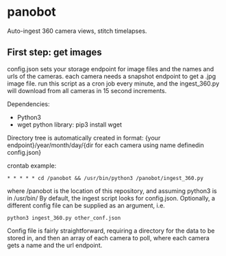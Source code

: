 # panobot
Auto-ingest 360 camera views, stitch timelapses.

## First step: get images
config.json sets your storage endpoint for image files and the names and urls of the cameras. each camera needs a snapshot endpoint to get a .jpg image file.
run this script as a cron job every minute, and the ingest_360.py will download from all cameras in 15 second increments.

Dependencies:
* Python3
* wget python library:
    pip3 install wget

Directory tree is automatically created in format:
  {your endpoint}/year/month/day/{dir for each camera using name definedin config.json}


crontab example:

    * * * * * cd /panobot && /usr/bin/python3 /panobot/ingest_360.py

where /panobot is the location of this repository, and assuming python3 is in /usr/bin/
By default, the ingest script looks for config.json. Optionally, a different config file can be supplied as an argument, i.e.

    python3 ingest_360.py other_conf.json

Config file is fairly straightforward, requiring a directory for the data to be stored in, and then an array of each camera to poll, where each camera gets a name and the url endpoint.
